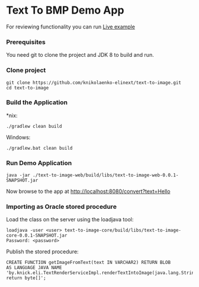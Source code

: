 # Text To BMP Demo App

For reviewing functionality you can run [Live example](http://139.59.147.15:8080/convert?text=Hello)

### Prerequisites

You need git to clone the project and JDK 8 to build and run.

### Clone project

```
git clone https://github.com/knikolaenko-elinext/text-to-image.git
cd text-to-image
```
	
### Build the Application

*nix:
```
./gradlew clean build
```

Windows:
```
./gradlew.bat clean build
```

### Run Demo Application

```
java -jar ./text-to-image-web/build/libs/text-to-image-web-0.0.1-SNAPSHOT.jar
```
Now browse to the app at [http://localhost:8080/convert?text=Hello](http://localhost:8080/convert?text=Hello)

### Importing as Oracle stored procedure

Load the class on the server using the loadjava tool:
```
loadjava -user <user> text-to-image-core/build/libs/text-to-image-core-0.0.1-SNAPSHOT.jar
Password: <password>
```

Publish the stored procedure:
```
CREATE FUNCTION getImageFromText(text IN VARCHAR2) RETURN BLOB
AS LANGUAGE JAVA NAME 'by.knick.eli.TextRenderServiceImpl.renderTextIntoImage(java.lang.String) return byte[]';
```